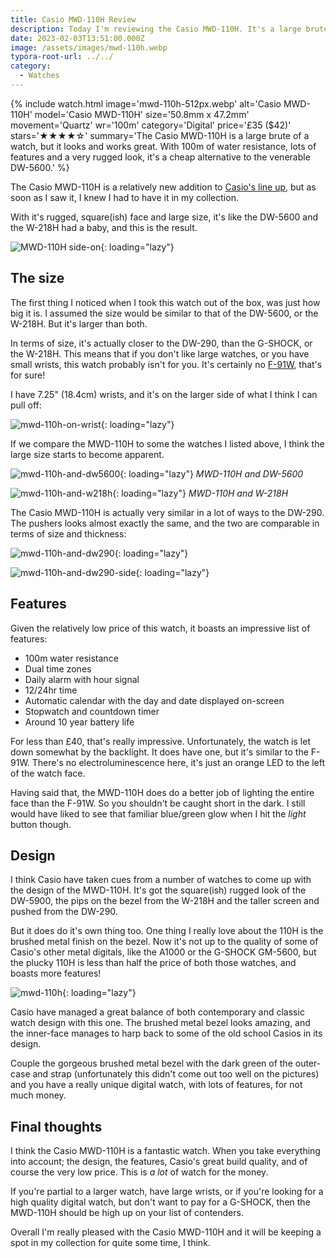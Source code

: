 ```yaml
---
title: Casio MWD-110H Review
description: Today I'm reviewing the Casio MWD-110H. It's a large brute of a watch, but it looks and works great.
date: 2023-02-03T13:51:00.000Z
image: /assets/images/mwd-110h.webp
typora-root-url: ../../
category:
  - Watches
---
```


{% include watch.html image='mwd-110h-512px.webp' alt='Casio MWD-110H' model='Casio MWD-110H' size='50.8mm x 47.2mm' movement='Quartz' wr='100m' category='Digital' price='£35 ($42)' stars='★★★★☆' summary='The Casio MWD-110H is a large brute of a watch, but it looks and works great. With 100m of water resistance, lots of features and a very rugged look, it\'s a cheap alternative to the venerable DW-5600.' %}

The Casio MWD-110H is a relatively new addition to [Casio's line up](https://www.casio.co.uk/mwd-110h-3avef), but as soon as I saw it, I knew I had to have it in my collection.

With it's rugged, square(ish) face and large size, it's like the DW-5600 and the W-218H had a baby, and this is the result.

![MWD-110H side-on](/assets/images/mwd-110h-side-on.webp){: loading="lazy"}

## The size

The first thing I noticed when I took this watch out of the box, was just how big it is. I assumed the size would be similar to that of the DW-5600, or the W-218H. But it's larger than both.

In terms of size, it's actually closer to the DW-290, than the G-SHOCK, or the W-218H. This means that if you don't like large watches, or you have small wrists, this watch probably isn't for you. It's certainly no [F-91W](https://kevquirk.com/why-the-casio-f-91w-is-the-best-watch-ever-made/), that's for sure!

I have 7.25" (18.4cm) wrists, and it's on the larger side of what I think I can pull off:

![mwd-110h-on-wrist](/assets/images/mwd-110h-on-wrist.webp){: loading="lazy"}

If we compare the MWD-110H to some the watches I listed above, I think the large size starts to become apparent.

![mwd-110h-and-dw5600](/assets/images/mwd-110h-and-dw5600.webp){: loading="lazy"}
*MWD-110H and DW-5600*

![mwd-110h-and-w218h](/assets/images/mwd-110h-and-w218h.webp){: loading="lazy"}
*MWD-110H and W-218H*

The Casio MWD-110H is actually very similar in a lot of ways to the DW-290. The pushers looks almost exactly the same, and the two are comparable in terms of size and thickness:

![mwd-110h-and-dw290](/assets/images/mwd-110h-and-dw290.webp){: loading="lazy"}

![mwd-110h-and-dw290-side](/assets/images/mwd-110h-and-dw290-side.webp){: loading="lazy"}

## Features

Given the relatively low price of this watch, it boasts an impressive list of  features:

* 100m water resistance
* Dual time zones
* Daily alarm with hour signal
* 12/24hr time
* Automatic calendar with the day and date displayed on-screen
* Stopwatch and countdown timer
* Around 10 year battery life

For less than £40, that's really impressive. Unfortunately, the watch is let down somewhat by the backlight. It does have one, but it's similar to the F-91W. There's no electroluminescence here, it's just an orange LED to the left of the watch face.

Having said that, the MWD-110H does do a better job of lighting the entire face than the F-91W. So you shouldn't be caught short in the dark. I still would have liked to see that familiar blue/green glow when I hit the *light* button though.

## Design

I think Casio have taken cues from a number of watches to come up with the design of the MWD-110H. It's got the square(ish) rugged look of the DW-5900, the pips on the bezel from the W-218H and the taller screen and pushed from the DW-290.

But it does do it's own thing too. One thing I really love about the 110H is the brushed metal finish on the bezel. Now it's not up to the quality of some of Casio's other metal digitals, like the A1000 or the G-SHOCK GM-5600, but the plucky 110H is less than half the price of both those watches, and boasts more features!

![mwd-110h](/assets/images/mwd-110h.webp){: loading="lazy"}

Casio have managed a great balance of both contemporary and classic watch design with this one. The brushed metal bezel looks amazing, and the inner-face manages to harp back to some of the old school Casios in its design.

Couple the gorgeous brushed metal bezel with the dark green of the outer-case and strap (unfortunately this didn't come out too well on the pictures) and you have a really unique digital watch, with lots of features, for not much money.

## Final thoughts

I think the Casio MWD-110H is a fantastic watch. When you take everything into account; the design, the features, Casio's great build quality, and of course the very low price. This is *a lot* of watch for the money.

If you're partial to a larger watch, have large wrists, or if you're looking for a high quality digital watch, but don't want to pay for a G-SHOCK, then the MWD-110H should be high up on your list of contenders.

Overall I'm really pleased with the Casio MWD-110H and it will be keeping a spot in my collection for quite some time, I think.